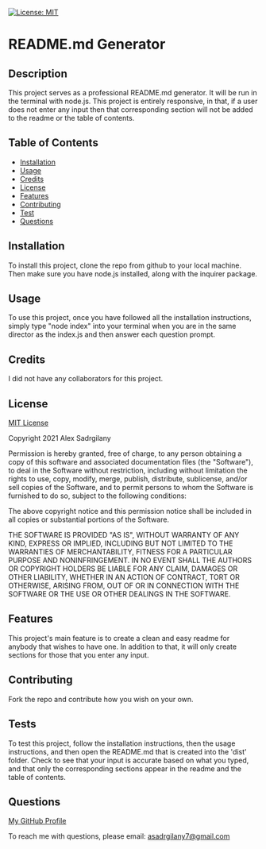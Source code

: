 

[![License: MIT](https://img.shields.io/badge/License-MIT-yellow.svg)](https://opensource.org/licenses/MIT)

# README.md Generator


## Description

This project serves as a professional README.md generator. It will be run in the terminal with node.js. This project is entirely responsive, in that, if a user does not enter any input then that corresponding section will not be added to the readme or the table of contents. 



## Table of Contents

* [Installation](#installation)
* [Usage](#usage)
* [Credits](#credits)
* [License](#license)
* [Features](#features)
* [Contributing](#contributing)
* [Test](#tests)
* [Questions](#questions)


## Installation

To install this project, clone the repo from github to your local machine. Then make sure you have node.js installed, along with the inquirer package.



## Usage

To use this project, once you have followed all the installation instructions, simply type "node index" into your terminal when you are in the same director as the index.js and then answer each question prompt.



## Credits

I did not have any collaborators for this project.


## License


[MIT License](https://opensource.org/licenses/MIT)


Copyright 2021 Alex Sadrgilany

Permission is hereby granted, free of charge, to any person obtaining a copy 
of this software and associated documentation files (the "Software"), to deal 
in the Software without restriction, including without limitation the rights to 
use, copy, modify, merge, publish, distribute, sublicense, and/or sell copies of the 
Software, and to permit persons to whom the Software is furnished to do so, 
subject to the following conditions:

The above copyright notice and this permission notice shall be included in all 
copies or substantial portions of the Software.

THE SOFTWARE IS PROVIDED "AS IS", WITHOUT WARRANTY OF ANY KIND, EXPRESS OR IMPLIED, 
INCLUDING BUT NOT LIMITED TO THE WARRANTIES OF MERCHANTABILITY, FITNESS FOR A 
PARTICULAR PURPOSE AND NONINFRINGEMENT. IN NO EVENT SHALL THE AUTHORS OR COPYRIGHT 
HOLDERS BE LIABLE FOR ANY CLAIM, DAMAGES OR OTHER LIABILITY, WHETHER IN AN ACTION OF 
CONTRACT, TORT OR OTHERWISE, ARISING FROM, OUT OF OR IN CONNECTION WITH THE SOFTWARE 
OR THE USE OR OTHER DEALINGS IN THE SOFTWARE.



## Features

This project's main feature is to create a clean and easy readme for anybody that wishes to have one. In addition to that, it will only create sections for those that you enter any input. 



## Contributing

Fork the repo and contribute how you wish on your own.



## Tests

To test this project, follow the installation instructions, then the usage instructions, and then open the README.md that is created into the 'dist' folder. Check to see that your input is accurate based on what you typed, and that only the corresponding sections appear in the readme and the table of contents. 



## Questions

[My GitHub Profile](https://github.com/asadg7)

To reach me with questions, please email: asadrgilany7@gmail.com

